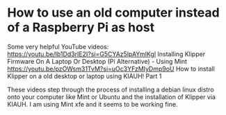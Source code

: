 # How to use an old computer instead of a Raspberry Pi as host
Some very helpful YouTube videos:  
https://youtu.be/Ib1Dd3rIE2I?si=G5CYAz5lpAYmIKgl Installing Klipper Firmware On A Laptop Or Desktop (Pi Alternative) - Using Mint  
https://youtu.be/pzOWsm31TvM?si=uOc3YFzMIyDmp9oU How to install Klipper on a old desktop or laptop using KIAUH! Part 1  

These videos step through the process of installing a debian linux distro onto your computer like Mint or Ubuntu and the installation of Klipper via KIAUH. I am using Mint xfe and it seems to be working fine.
